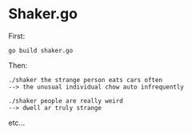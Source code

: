 Shaker.go
=========

First:

    go build shaker.go

Then:

    ./shaker the strange person eats cars often
    --> the unusual individual chow auto infrequently

    ./shaker people are really weird
    --> dwell ar truly strange

etc...
